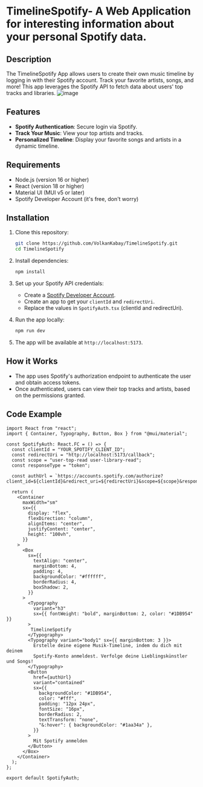 # TimelineSpotify- A Web Application for interesting information about your personal Spotify data.

## Description

The TimelineSpotify App allows users to create their own music timeline by logging in with their Spotify account. Track your favorite artists, songs, and more! This app leverages the Spotify API to fetch data about users' top tracks and libraries.
![image](https://github.com/user-attachments/assets/90606a93-9920-480e-93d6-42dc2931113c)

## Features

- **Spotify Authentication**: Secure login via Spotify.
- **Track Your Music**: View your top artists and tracks.
- **Personalized Timeline**: Display your favorite songs and artists in a dynamic timeline.

## Requirements

- Node.js (version 16 or higher)
- React (version 18 or higher)
- Material UI (MUI v5 or later)
- Spotify Developer Account (it's free, don't worry)

## Installation

1. Clone this repository:

   ```bash
   git clone https://github.com/VolkanKabay/TimelineSpotify.git
   cd TimelineSpotify
   ```

2. Install dependencies:

   ```bash
   npm install
   ```

3. Set up your Spotify API credentials:

   - Create a [Spotify Developer Account](https://developer.spotify.com/).
   - Create an app to get your `clientId` and `redirectUri`.
   - Replace the values in `SpotifyAuth.tsx` (clientId and redirectUri).

4. Run the app locally:

   ```bash
   npm run dev
   ```

5. The app will be available at `http://localhost:5173`.

## How it Works

- The app uses Spotify's authorization endpoint to authenticate the user and obtain access tokens.
- Once authenticated, users can view their top tracks and artists, based on the permissions granted.

## Code Example

```tsx
import React from "react";
import { Container, Typography, Button, Box } from "@mui/material";

const SpotifyAuth: React.FC = () => {
  const clientId = "YOUR_SPOTIFY_CLIENT_ID";
  const redirectUri = "http://localhost:5173/callback";
  const scope = "user-top-read user-library-read";
  const responseType = "token";

  const authUrl = `https://accounts.spotify.com/authorize?client_id=${clientId}&redirect_uri=${redirectUri}&scope=${scope}&response_type=${responseType}`;

  return (
    <Container
      maxWidth="sm"
      sx={{
        display: "flex",
        flexDirection: "column",
        alignItems: "center",
        justifyContent: "center",
        height: "100vh",
      }}
    >
      <Box
        sx={{
          textAlign: "center",
          marginBottom: 4,
          padding: 4,
          backgroundColor: "#ffffff",
          borderRadius: 4,
          boxShadow: 2,
        }}
      >
        <Typography
          variant="h3"
          sx={{ fontWeight: "bold", marginBottom: 2, color: "#1DB954" }}
        >
         TimelineSpotify
        </Typography>
        <Typography variant="body1" sx={{ marginBottom: 3 }}>
          Erstelle deine eigene Musik-Timeline, indem du dich mit deinem
          Spotify-Konto anmeldest. Verfolge deine Lieblingskünstler und Songs!
        </Typography>
        <Button
          href={authUrl}
          variant="contained"
          sx={{
            backgroundColor: "#1DB954",
            color: "#fff",
            padding: "12px 24px",
            fontSize: "16px",
            borderRadius: 2,
            textTransform: "none",
            "&:hover": { backgroundColor: "#1aa34a" },
          }}
        >
          Mit Spotify anmelden
        </Button>
      </Box>
    </Container>
  );
};

export default SpotifyAuth;
```
